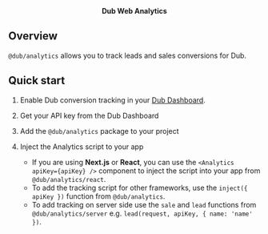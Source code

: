 <div align="center"><strong>Dub Web Analytics</strong></div>

## Overview

`@dub/analytics` allows you to track leads and sales conversions for Dub.

## Quick start

1. Enable Dub conversion tracking in your [Dub Dashboard](https://dub.co).
2. Get your API key from the Dub Dashboard
3. Add the `@dub/analytics` package to your project
4. Inject the Analytics script to your app

   - If you are using **Next.js** or **React**, you can use the `<Analytics apiKey={apiKey} />` component to inject the script into your app from `@dub/analytics/react`.
   - To add the tracking script for other frameworks, use the `inject({ apiKey })` function from `@dub/analytics`.
   - To add tracking on server side use the `sale` and `lead` functions from `@dub/analytics/server` e.g. `lead(request, apiKey, { name: 'name' })`.